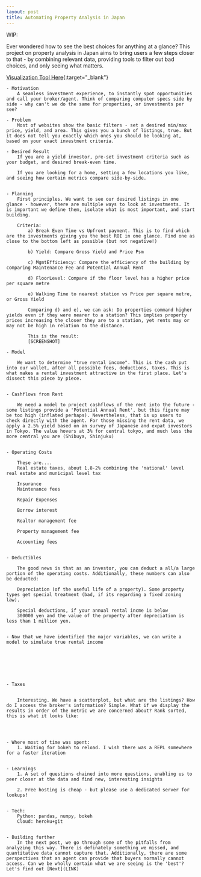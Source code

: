 ```yaml
---
layout: post
title: Automating Property Analysis in Japan
---
```

WIP:

Ever wondered how to see the best choices for anything at a glance? This project on property analysis in Japan aims to bring users a few steps closer to that - by combining relevant data, providing tools to filter out bad choices, and only seeing what matters.

[Visualization Tool Here](https://japan-property.herokuapp.com/){:target="_blank"}


	- Motivation
		A seamless investment experience, to instantly spot opportunities and call your broker/agent. Think of comparing computer specs side by side - why can't we do the same for properties, or investments per see?

	- Problem
		Most of websites show the basic filters - set a desired min/max price, yield, and area. This gives you a bunch of listings, true. But it does not tell you exactly which ones you should be looking at, based on your exact investment criteria.

	- Desired Result
		If you are a yield investor, pre-set investment criteria such as your budget, and desired break-even time.

		If you are looking for a home, setting a few locations you like, and seeing how certain metrics compare side-by-side. 


	- Planning
		First principles. We want to see our desired listings in one glance - however, there are multiple ways to look at investments. It is important we define them, isolate what is most important, and start building.

		Criteria:
			a) Break Even Time vs Upfront payment. This is to find which are the investments giving you the best ROI in one glance. Find one as close to the bottom left as possible (but not negative!)
			
			b) Yield: Compare Gross Yield and Price Psm
			
			c) MgmtEfficiency: Compare the efficiency of the building by comparing Maintenance Fee and Potential Annual Rent
			
			d) FloorLevel: Compare if the floor level has a higher price per square metre
			
			e) Walking Time to nearest station vs Price per square metre, or Gross Yield
		
		    Comparing d) and e), we can ask: Do properties command higher yields even if they were nearer to a station? This implies property prices increasing the closer they are to a station, yet rents may or may not be high in relation to the distance.

		    This is the result:
		    [SCREENSHOT]

	- Model

		We want to determine "true rental income". This is the cash put into our wallet, after all possible fees, deductions, taxes. This is what makes a rental investment attractive in the first place. Let's dissect this piece by piece.


	- Cashflows from Rent
	
		We need a model to project cashflows of the rent into the future - some listings provide a 'Potential Annual Rent', but this figure may be too high (inflated perhaps). Nevertheless, that is up users to check directly with the agent. For those missing the rent data, we apply a 2.5% yield based on an survey of Japanese and expat investors in Tokyo. The value hovers at 3% for central tokyo, and much less the more central you are (Shibuya, Shinjuku)


	- Operating Costs

		These are....
		Real estate taxes, about 1.8-2% combining the 'national' level real estate and municipal level tax

		Insurance
		Maintenance fees

		Repair Expenses

		Borrow interest

		Realtor management fee

		Property management fee

		Accounting fees


	- Deductibles

		The good news is that as an investor, you can deduct a all/a large portion of the operating costs. Additionally, these numbers can also be deducted:

		Depreciation (of the useful life of a property). Some property types get special treatment (bad, if its regarding a fixed zoning law).

		Special deductions, if your annual rental incme is below
		300000 yen and the value of the property after depreciation is less than 1 million yen.


	- Now that we have identified the major variables, we can write a model to simulate true rental income

		





	- Taxes


	    Interesting. We have a scatterplot, but what are the listings? How do I access the broker's information? Simple. What if we display the results in order of the metric we are concerned about? Rank sorted, this is what it looks like:




	- Where most of time was spent:
		1. Waiting for bokeh to reload. I wish there was a REPL somewhere for a faster iteration


	- Learnings
		1. A set of questions chained into more questions, enabling us to peer closer at the data and find new, interesting insights

		2. Free hosting is cheap - but please use a dedicated server for lookups!


	- Tech:
		Python: pandas, numpy, bokeh
		Cloud: heroku+git


	- Building further
		In the next post, we go through some of the pitfalls from analyzing this way. There is definately something we missed, and quantitative data cannot capture that. Additionally, there are some perspectives that an agent can provide that buyers normally cannot access. Can we be wholly certain what we are seeing is the 'best'? Let's find out [Next](LINK)
